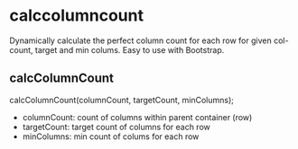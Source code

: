 # calccolumncount
Dynamically calculate the perfect column count for each  row for given col-count, target and min colums. Easy to use with Bootstrap.

## calcColumnCount
calcColumnCount(columnCount, targetCount, minColumns);

- columnCount: count of columns within parent container (row)
- targetCount: target count of columns for each row
- minColumns: min count of colums for each row
